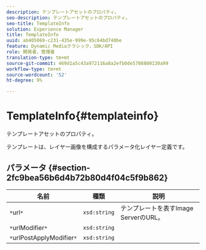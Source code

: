 ```yaml
---
description: テンプレートアセットのプロパティ。
seo-description: テンプレートアセットのプロパティ。
seo-title: TemplateInfo
solution: Experience Manager
title: TemplateInfo
uuid: ab405069-c231-435e-999e-95c64bd740be
feature: Dynamic Mediaクラシック，SDK/API
role: 開発者，管理者
translation-type: tm+mt
source-git-commit: 469d1a5c43a972116a8a2efb0de5708800130a99
workflow-type: tm+mt
source-wordcount: '52'
ht-degree: 9%

---
```



# TemplateInfo{#templateinfo}

テンプレートアセットのプロパティ。

テンプレートは、レイヤー画像を構成するパラメータ化レイヤー定義です。

## パラメータ {#section-2fc9bea56b6d4b72b80d4f04c5f9b862}

| 名前 | 種類 | 説明 |
|---|---|---|
| `*`url`*` | `xsd:string` | テンプレートを表すImage ServerのURL。 |
| `*`urlModifier`*` | `xsd:string` |  |
| `*`urlPostApplyModifier`*` | `xsd:string` |  |

